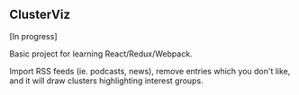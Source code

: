 ## ClusterViz

[In progress]

Basic project for learning React/Redux/Webpack.

Import RSS feeds (ie. podcasts, news),
remove entries which you don't like, and it will
draw clusters highlighting interest groups.
